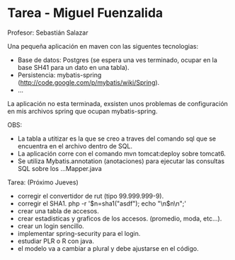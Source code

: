 Tarea - Miguel Fuenzalida
=========================

Profesor: Sebastián Salazar

Una pequeña aplicación en maven con las siguentes tecnologias:

- Base de datos: Postgres (se espera una ves terminado, ocupar en la base SH41 para un dato en una tabla).
- Persistencia: mybatis-spring (http://code.google.com/p/mybatis/wiki/Spring).
- ...

La aplicación no esta terminada, exsisten unos problemas de configuración en mis archivos spring que ocupan mybatis-spring.

OBS:

- La tabla a utitizar es la que se creo a traves del comando sql que se encuentra en el archivo dentro de SQL.
- La aplicación corre con el comando mvn tomcat:deploy sobre tomcat6.
- Se utiliza Mybatis.annotation (anotaciones) para ejecutar las consultas SQL sobre los ...Mapper.java

Tarea: (Próximo Jueves)

- corregir el convertidor de rut (tipo 99.999.999-9).
- corregir el SHA1.  php -r '$n=sha1("asdf"); echo "\n$n\n";'
- crear una tabla de accesos.
- crear estadisticas y graficos de los accesos. (promedio, moda, etc...).
- crear un login sencillo.
- implementar spring-security para el login.
- estudiar PLR o R con java.
- el modelo va a cambiar a plural y debe ajustarse en el código.
